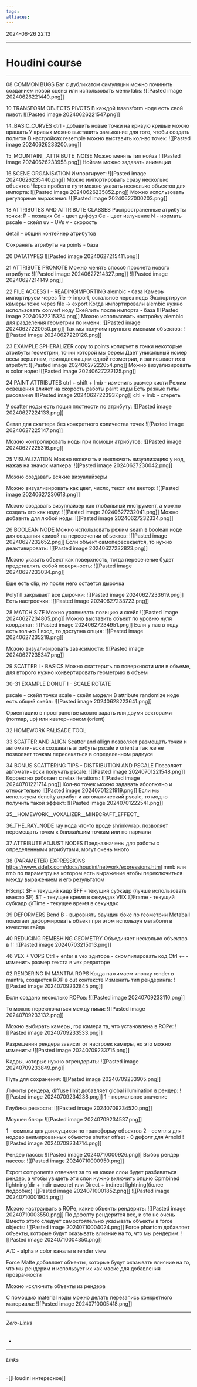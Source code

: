 ```yaml
---
tags: 
alliaces:
---
```

2024-06-26
22:13
***
# Houdini course
***
08 COMMON BUGS
Баг с дубликатом симуляции можно починить созданием новой сцены или использовать меню labs:
![[Pasted image 20240626221440.png]]

10 TRANSFORM OBJECTS  PIVOTS
В каждой traansform ноде есть свой пивот:
![[Pasted image 20240626221547.png]]

14_BASIC_CURVES
ctrl - добавить новые точки на кривую
кривые можно вращать
У кривых можно выставить замыкание для того, чтобы создать полигон
В настройках resemple можно выставить кол-во точек:
![[Pasted image 20240626233200.png]]

15_MOUNTAIN__ATTRIBUTE_NOISE
Можно менять тип нойза
![[Pasted image 20240626233958.png]]
Нойзам можно задавать анимации

16 SCENE ORGANISATION
Импортирует:
![[Pasted image 20240626235440.png]]
Можно импортировать сразу несколько объектов
Через пробел в пути можно указать несколько объектов для импорта:
![[Pasted image 20240626235852.png]]
Можно использовать регулярные выражения:
![[Pasted image 20240627000203.png]]

18 ATTRIBUTES AND ATTRIBUTE CLASSES
Распространенные атрибуты точки:
P - позиция 
Сd - цвет диффуз
Ce - цвет излучение
N - нормать
pscale - скейл
uv - UVs
v - скорость

detail - общий контейнер атрибутов

Сохранять атрибуты на points - база

20 DATATYPES
![[Pasted image 20240627215411.png]]

21 ATTRIBUTE PROMOTE
Можно менять способ просчета нового атрибута:
![[Pasted image 20240627214327.png]]
![[Pasted image 20240627214149.png]]

22 FILE ACCESS I - READINGIMPORTING
alembic - база
Камеры импортируем через file -> import, остальное через ноды 
Экспортируем камеры тоже через file -> export
Когда импортировали alembic нужно использовать convert ноду
Скейлить после импорта - база
![[Pasted image 20240627215324.png]]
Можно использовать настройку alembic для разделения геометрии по имени:
![[Pasted image 20240627220050.png]]
Так мы получим группы с именами объектов:
![[Pasted image 20240627220126.png]]

23 EXAMPLE  SPHERALIZER
copy to points копирует в точки некоторые атрибуты геометрии, точки которой мы берем
Дает уникальный номер всем вершинам, принадлежащим одной геометрии, и записывает их в атрибут:
![[Pasted image 20240627222054.png]]
Можно визуализировать в color ноде:
![[Pasted image 20240627222125.png]]

24 PAINT ATTRIBUTES
ctrl + shift + lmb - изменить размер кисти
Режим освещения влияет на скорость работы paint ноды
Есть разные типы рисования
![[Pasted image 20240627223937.png]]
cltl + lmb - стереть

У scatter ноды есть поция плотности по атрибуту:
![[Pasted image 20240627224133.png]]

Сетап для скаттера без конкретного количества точек
![[Pasted image 20240627225147.png]]

Можно контролировать ноды при помощи атрибутов:
![[Pasted image 20240627225316.png]]

25 VISUALIZATION
Можно включать и выключать визуализацию у нод, нажав на значок мапкера:
![[Pasted image 20240627230042.png]]

Можно создавать всякие визуалайзеры

Можно визуализировать как цвет, число, текст или вектор:
![[Pasted image 20240627230618.png]]

Можно создавать визуплайзер как глобальный инструмент, а можно создать его как ноду:
![[Pasted image 20240627232041.png]]
Можно добавить для любой ноды:
![[Pasted image 20240627232334.png]]

26 BOOLEAN NODE
Можно использовать режим seam в boolean ноде для создания кривой на пересечении объектов:
![[Pasted image 20240627232652.png]]
Если объект самопересекается, то нужно деактивировать:
![[Pasted image 20240627232823.png]]

Можно указать объект как поверхность, тогда пересечение будет представлять собой поверхность:
![[Pasted image 20240627233034.png]]

Еще есть clip, но после него остается дырочка

Polyfill закрывает все дырочки:
![[Pasted image 20240627233619.png]]
Есть настроечки:
![[Pasted image 20240627233723.png]]

28 MATCH SIZE
Можно уравнивать позицию и скейл
![[Pasted image 20240627234805.png]]
Можно выставить объект по уровню нуля координат:
![[Pasted image 20240627234951.png]]
Если у нас в ноду есть только 1 вход, то доступна опция:
![[Pasted image 20240627235218.png]]

 Можно визуализировать зависимости:
 ![[Pasted image 20240627235347.png]]

29 SCATTER I - BASICS
Можно скаттерить по поверхности или в объеме, для второго нужно конвертировать геометрию в объем

30-31 EXAMPLE DONUT I - SCALE ROTATE

pscale - скейл точки
scale - скейл модели
В attribute randomize ноде есть общий скейл:
![[Pasted image 20240628223641.png]]

Ориентацию в пространстве можно задать или двумя векторами (normap, up) или кватернионом (orient)

32 HOMEWORK PALISADE TOOL

33 SCATTER AND ALIGN
Scatter and allign позволяет размещать точки и автоматически создавать атрибуты pscale и orient а так же не позволяет точкам пересекаться в определенном радиусе

34 BONUS SCATTERING TIPS - DISTRIBUTION AND PSCALE
Позволяет автоматически получать pscale:
![[Pasted image 20240701221548.png]]
Корректно работает с relax iterations:
![[Pasted image 20240701221714.png]]
Кол-во точек можно задавать абсолютно и относительно
![[Pasted image 20240701221919.png]]
Если мы используем dencity атрибут и автоматический pscale, то модно получить такой эффект:
![[Pasted image 20240701222541.png]]

35__HOMEWORK__VOXALIZER__MINECRAFT_EFFECT_

36_THE_RAY_NODE
ray нода что-то вроде shrinkwrap, позволяет перемещать точкм к ближайшим точкам или по нармали

37 ATTRIBUTE ADJUST NODES
Предназначены для работы с определенными атрибутами, могут очень много 

38 (PARAMETER) EXPRESSIONS
https://www.sidefx.com/docs/houdini/network/expressions.html
mmb или rmb по параметру на котором есть выражение чтобы переключиться между выражением и его результатом

HScript
$F - текущий кадр
$FF - текущий субкадр (лучше использовать вместо $F)
$T - текущее время в секундах
VEX
@Frame - текущий субкадр
@Time - текущее время в секундах

39 DEFORMERS
Bend
B - выровнять баундин бокс по геометрии
Metaball помогает деформировать объект при этом используя метаболл в качестве гайда 

40 REDUCING REMESHING GEOMETRY
Объединяет несколько объектов в 1:
![[Pasted image 20240703215013.png]]

46 VEX + VOPS
Ctrl + enter в vex эдиторе - скомпилировать код
Ctrl +-  - изменить размер текста в vex редакторе

02 RENDERING IN MANTRA  ROPS
Когда нажимаем кнопку render в mantra, создается ROP в out контексте
Изменить тип рендеринга:
![[Pasted image 20240709232845.png]]

Если создано несколько ROPов:
![[Pasted image 20240709233110.png]]

То можно переключаться между ними:
![[Pasted image 20240709233132.png]]

Можно выбирать камеры, rop камера та, что установлена в ROPе:
![[Pasted image 20240709233533.png]]

Разрешения рендера зависит от настроек камеры, но это можно изменить:
![[Pasted image 20240709233715.png]]

Кадры, которые нужно отрендерить:
![[Pasted image 20240709233849.png]]

Путь для сохранения:
![[Pasted image 20240709233905.png]]

Лимиты рендера, diffuse limit добавляет global illumination в рендер:
![[Pasted image 20240709234238.png]]
1 - нормальное значение

Глубина резкости:
![[Pasted image 20240709234520.png]]

Моушен блюр:
![[Pasted image 20240709234537.png]]

1 - семплы для движущихся по трансформу объектов
2 - семплы для нодово анимированных объектов
shutter offset - 0 дефолт для Arnold
![[Pasted image 20240709234714.png]]

Рендер пассы:
![[Pasted image 20240710000926.png]]
Выбор рендер пассов:
![[Pasted image 20240710000950.png]]

Export components отвечает за то на какие слои будет разбиваться рендер, а чтобы увидеть эти слои нужно включить опцию Cpmbined lightning(dir + indir вместе) или Direct + indirect lightning(более подробно)
![[Pasted image 20240710001852.png]]
![[Pasted image 20240710001904.png]]

Можно настраивать в ROPе, какие объекты рендерить:
![[Pasted image 20240710003550.png]]
По дефолту рендерится все, и это не очень
Вместо этого следует самостоятельно указывать объекты в force objects:
![[Pasted image 20240710004024.png]]
Force phantom добавляет объекты, которые будут оказывать влияние на то, что мы рендерим:
![[Pasted image 20240710004350.png]]

A/C - alpha и color каналы в render view

Force Matte добавляет объекты, которые будут оказывать влияние на то, что мы рендерим и использует их как маске для добавления прозрачности

Можно исключить объекты из рендера
 
С помощью material ноды можно делать перезапись конкретного материала:
![[Pasted image 20240710005418.png]]










***
###### Zero-Links
-
***
###### Links
-[[Houdini интересное]]